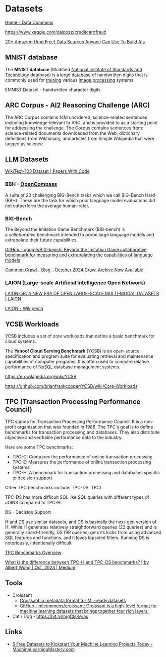# Datasets

[Home - Data Commons](https://datacommons.org/)

https://www.kaggle.com/dalpozz/creditcardfraud

[20+ Amazing (And Free) Data Sources Anyone Can Use To Build AIs](https://www.forbes.com/sites/bernardmarr/2023/05/17/20-amazing-and-free-data-sources-anyone-can-use-to-build-ais/?sh=17c13eec617f)

## MNIST database

The **MNIST database** (Modified [National Institute of Standards and Technology](https://en.wikipedia.org/wiki/National_Institute_of_Standards_and_Technology) database) is a large [database](https://en.wikipedia.org/wiki/Database) of handwritten digits that is commonly used for [training](https://en.wikipedia.org/wiki/Training_set) various [image processing](https://en.wikipedia.org/wiki/Image_processing) systems.

EMNIST Dataset - handwritten character digits

## ARC Corpus - AI2 Reasoning Challenge (ARC)

The ARC Corpus contains 14M unordered, science-related sentences including knowledge relevant to ARC, and is provided to as a starting point for addressing the challenge. The Corpus contains sentences from: science-related documents downloaded from the Web; dictionary definitions from Wiktionary, and articles from Simple Wikipedia that were tagged as science.

## LLM Datasets

[WikiText-103 Dataset | Papers With Code](https://paperswithcode.com/dataset/wikitext-103)

### BBH - [OpenCompass](https://opencompass.org.cn/dataset-detail/BBH)

A suite of 23 challenging BIG-Bench tasks which we call BIG-Bench Hard (BBH). These are the task for which prior language model evaluations did not outperform the average human-rater.

### BIG-Bench

The Beyond the Imitation Game Benchmark (BIG-bench) is a _collaborative_ benchmark intended to probe large language models and extrapolate their future capabilities.

[GitHub - google/BIG-bench: Beyond the Imitation Game collaborative benchmark for measuring and extrapolating the capabilities of language models](https://github.com/google/BIG-bench)

[Common Crawl - Blog - October 2024 Crawl Archive Now Available](https://www.commoncrawl.org/blog/october-2024-crawl-archive-now-available)

### LAION (Large-scale Artificial Intelligence Open Network)

[LAION-5B: A NEW ERA OF OPEN LARGE-SCALE MULTI-MODAL DATASETS | LAION](https://laion.ai/blog/laion-5b/)

[LAION - Wikipedia](https://en.wikipedia.org/wiki/LAION)

## YCSB Workloads

YCSB includes a set of core workloads that define a basic benchmark for cloud systems.

The **Yahoo! Cloud Serving Benchmark** (YCSB) is an open-source specification and program suite for evaluating retrieval and maintenance capabilities of computer programs. It is often used to compare relative performance of [NoSQL](https://en.wikipedia.org/wiki/NoSQL) database management systems.

https://en.wikipedia.org/wiki/YCSB

https://github.com/brianfrankcooper/YCSB/wiki/Core-Workloads

## TPC (Transaction Processing Performance Council)

TPC stands for Transaction Processing Performance Council. It is a non-profit organization that was founded in 1988. The TPC's goal is to define benchmarks for transaction processing and databases. They also distribute objective and verifiable performance data to the industry.

Here are some TPC benchmarks:

- TPC-C: Compares the performance of online transaction processing
- TPC-E: Measures the performance of online transaction processing systems
- TPC-H: A benchmark for transaction processing and databases specific to decision support

Other TPC benchmarks include: TPC-DS, TPCI.

TPC-DS has more difficult SQL like SQL queries with different types of JOINS compared to TPC-H.

DS - Decision Support

H and DS use similar datasets, and DS is basically the next-gen version of H. While H generates relatively straightforward queries (22 queries) and is generally shard-friendly, DS (99 queries) gets its kicks from using advanced SQL features and functions, and it loves lopsided filters. Running DS is notoriously, intentionally difficult

[TPC Benchmarks Overview](https://www.tpc.org/information/benchmarks5.asp)

[What is the difference between TPC-H and TPC-DS benchmarks? | by Albert Wong | Oct, 2023 | Medium](https://atwong.medium.com/what-is-the-difference-between-tpc-h-and-tpc-ds-benchmarks-cb92fc104c32)

## Tools

- Croissant
    - [Croissant: a metadata format for ML-ready datasets](https://research.google/blog/croissant-a-metadata-format-for-ml-ready-datasets/)
    - [GitHub - mlcommons/croissant: Croissant is a high-level format for machine learning datasets that brings together four rich layers.](https://github.com/mlcommons/croissant)
- Cat / Dog - https://bit.ly/ImgClsKeras

## Links

- [5 Free Datasets to Kickstart Your Machine Learning Projects Today - MachineLearningMastery.com](https://machinelearningmastery.com/5-free-datasets-to-kickstart-your-machine-learning-projects-today/)
